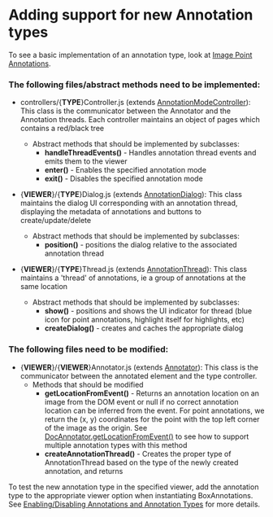 # Adding support for new Annotation types
To see a basic implementation of an annotation type, look at [Image Point Annotations](https://github.com/box/box-annotations/tree/master/src/image).

### The following files/abstract methods need to be implemented:
* controllers/{**TYPE**}Controller.js (extends [AnnotationModeController](https://github.com/box/box-annotations/blob/master/src/controllers/AnnotationModeController.js)): This class is the communicator between the Annotator and the Annotation threads. Each controller maintains an object of pages which contains a red/black tree
    * Abstract methods that should be implemented by subclasses:
        * **handleThreadEvents()** - Handles annotation thread events and emits them to the viewer
        * **enter()** - Enables the specified annotation mode
        * **exit()** - Disables the specified annotation mode

* {**VIEWER**}/{**TYPE**}Dialog.js (extends [AnnotationDialog](https://github.com/box/box-annotations/blob/master/src/AnnotationDialog.js)): This class maintains the dialog UI corresponding with an annotation thread, displaying the metadata of annotations and buttons to create/update/delete
    * Abstract methods that should be implemented by subclasses:
        * **position()** - positions the dialog relative to the associated annotation thread

* {**VIEWER**}/{**TYPE**}Thread.js (extends [AnnotationThread](https://github.com/box/box-annotations/blob/master/src/AnnotationThread.js)): This class maintains a 'thread' of annotations, ie a group of annotations at the same location
    * Abstract methods that should be implemented by subclasses:
        * **show()** - positions and shows the UI indicator for thread (blue icon for point annotations, highlight itself for highlights, etc)
        * **createDialog()** - creates and caches the appropriate dialog

### The following files need to be modified:
* {**VIEWER**}/{**VIEWER**}Annotator.js (extends [Annotator](https://github.com/box/box-annotations/blob/master/src/Annotator.js)): This class is the communicator between the annotated element and the type controller.
    * Methods that should be modified
        * **getLocationFromEvent()** - Returns an annotation location on an image from the DOM event or null if no correct annotation location can be inferred from the event. For point annotations, we return the (x, y) coordinates for the point with the top left corner of the image as the origin. See [DocAnnotator.getLocationFromEvent()](https://github.com/box/box-annotations/blob/master/src/doc/DocAnnotator.js#L145) to see how to support multiple annotation types with this method
        * **createAnnotationThread()** - Creates the proper type of AnnotationThread based on the type of the newly created annotation, and returns


To test the new annotation type in the specified viewer, add the annotation type to the appropriate viewer option when instantiating BoxAnnotations. See [Enabling/Disabling Annotations and Annotation Types](docs/enablingdisabling-annotations-and-annotation-types.md) for more details.
